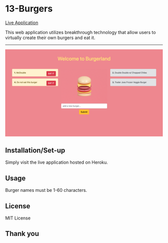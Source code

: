 # 13-Burgers

[Live Application](https://ancient-garden-23165.herokuapp.com/)

This web application utilizes breakthrough technology that allow users to virtually create their own burgers and eat it. 
<hr>

![image of burger application](https://github.com/joe-zu/13-Burgers/blob/main/screenshot/BurgerApp.png?raw=true)

## Installation/Set-up
Simply visit the live application hosted on Heroku.

## Usage 
Burger names must be 1-60 characters.

## License
MIT License

## Thank you
